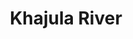 ---
title: "Khajula River"
title_bn: "খাজুলা নদী"
description: "Khajula river starts from Pushni and ends at Bhagimatipur."
---